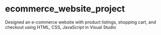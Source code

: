# ecommerce_website_project

Designed an e-commerce website with product
listings, shopping cart, and checkout using
HTML, CSS, JavaScript in Visual Studio
